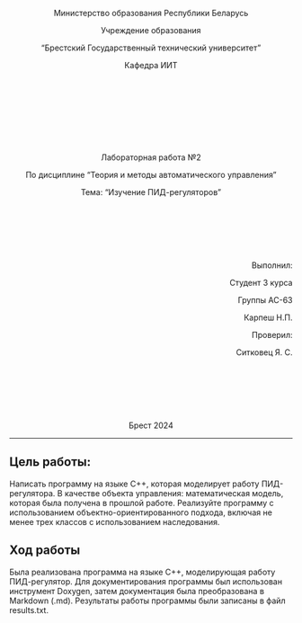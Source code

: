 <p align="center"> Министерство образования Республики Беларусь</p>
<p align="center">Учреждение образования</p>
<p align="center">“Брестский Государственный технический университет”</p>
<p align="center">Кафедра ИИТ</p>
<br><br><br><br><br><br><br>
<p align="center">Лабораторная работа №2</p>
<p align="center">По дисциплине “Теория и методы автоматического управления”</p>
<p align="center">Тема: “Изучение ПИД-регуляторов”</p>
<br><br><br><br><br>
<p align="right">Выполнил:</p>
<p align="right">Студент 3 курса</p>
<p align="right">Группы АС-63</p>
<p align="right">Карпеш Н.П.</p>
<p align="right">Проверил:</p>
<p align="right">Ситковец Я. С.</p>
<br><br><br><br><br>
<p align="center">Брест 2024</p>

---

## Цель работы:  
Написать программу на языке C++, которая моделирует работу ПИД-регулятора. В качестве объекта управления: математическая модель, которая была получена в прошлой работе. Реализуйте программу с использованием объектно-ориентированного подхода, включая не менее трех классов с использованием наследования. 
## Ход работы  
Была реализована программа на языке С++, моделирующая работу ПИД-регулятор. Для документирования программы был использован инструмент Doxygen, затем документация была преобразована в Markdown (.md). Результаты работы программы были записаны в файл results.txt.
